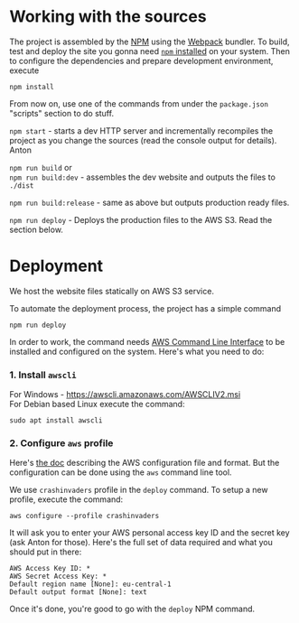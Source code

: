# Working with the sources

The project is assembled by the [NPM](https://www.npmjs.com/) using the [Webpack](https://webpack.js.org/) bundler.
To build, test and deploy the site you gonna need [`npm` installed](https://docs.npmjs.com/downloading-and-installing-node-js-and-npm) on your system.
Then to configure the dependencies and prepare development environment, execute
```
npm install
```

From now on, use one of the commands from under the `package.json` "scripts" section to do stuff.

`npm start` - starts a dev HTTP server and incrementally recompiles the project as you change the sources (read the console output for details). Anton

`npm run build` or  
`npm run build:dev` - assembles the dev website and outputs the files to `./dist`

`npm run build:release` - same as above but outputs production ready files.

`npm run deploy` - Deploys the production files to the AWS S3. Read the section below.

# Deployment

We host the website files statically on AWS S3 service.

To automate the deployment process, the project has a simple command
```
npm run deploy
```

In order to work, the command needs [AWS Command Line Interface](https://aws.amazon.com/cli/) to be installed and configured on the system. Here's what you need to do:

### 1. Install `awscli`  

For Windows - https://awscli.amazonaws.com/AWSCLIV2.msi  
For Debian based Linux execute the command:
```
sudo apt install awscli
```

### 2. Configure `aws` profile

Here's [the doc](https://docs.aws.amazon.com/cli/latest/userguide/cli-configure-profiles.html) describing the AWS configuration file and format. But the configuration can be done using the `aws` command line tool.

We use `crashinvaders` profile in the `deploy` command. To setup a new profile, execute the command:
```
aws configure --profile crashinvaders
```

It will ask you to enter your AWS personal access key ID and the secret key (ask Anton for those). Here's the full set of data required and what you should put in there:
```
AWS Access Key ID: *
AWS Secret Access Key: *
Default region name [None]: eu-central-1
Default output format [None]: text
```

Once it's done, you're good to go with the `deploy` NPM command.
